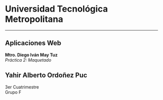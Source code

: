# Universidad Tecnológica Metropolitana
---
## Aplicaciones Web
**Mtro. Diego Iván May Tuz**  
*Práctica 2: Maquetado*  
## Yahir Alberto Ordoñez Puc  
3er Cuatrimestre  
Grupo F
